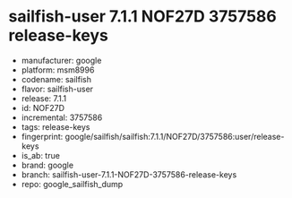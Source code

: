 # sailfish-user 7.1.1 NOF27D 3757586 release-keys
- manufacturer: google
- platform: msm8996
- codename: sailfish
- flavor: sailfish-user
- release: 7.1.1
- id: NOF27D
- incremental: 3757586
- tags: release-keys
- fingerprint: google/sailfish/sailfish:7.1.1/NOF27D/3757586:user/release-keys
- is_ab: true
- brand: google
- branch: sailfish-user-7.1.1-NOF27D-3757586-release-keys
- repo: google_sailfish_dump

